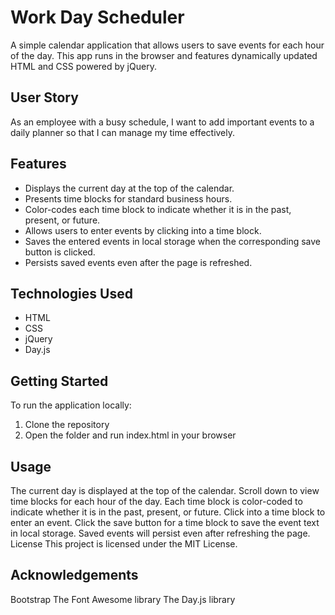 # Work Day Scheduler

A simple calendar application that allows users to save events for each hour of the day. This app runs in the browser and features dynamically updated HTML and CSS powered by jQuery.

## User Story

As an employee with a busy schedule, I want to add important events to a daily planner so that I can manage my time effectively.

## Features

- Displays the current day at the top of the calendar.
- Presents time blocks for standard business hours.
- Color-codes each time block to indicate whether it is in the past, present, or future.
- Allows users to enter events by clicking into a time block.
- Saves the entered events in local storage when the corresponding save button is clicked.
- Persists saved events even after the page is refreshed.

## Technologies Used

- HTML
- CSS
- jQuery
- Day.js

## Getting Started

To run the application locally:

1. Clone the repository
2. Open the folder and run index.html in your browser

## Usage

The current day is displayed at the top of the calendar.
Scroll down to view time blocks for each hour of the day.
Each time block is color-coded to indicate whether it is in the past, present, or future.
Click into a time block to enter an event.
Click the save button for a time block to save the event text in local storage.
Saved events will persist even after refreshing the page.
License
This project is licensed under the MIT License.

## Acknowledgements
Bootstrap
The Font Awesome library
The Day.js library